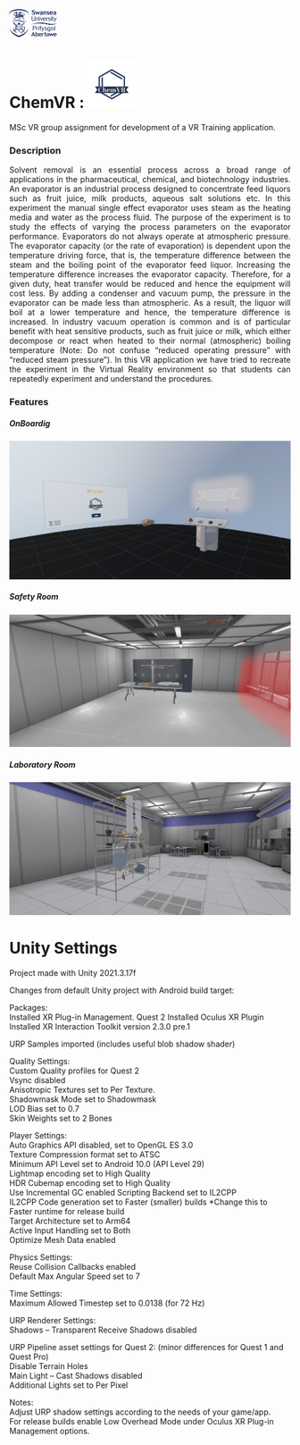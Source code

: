 <img src="https://github.com/2239356Benadict/Assignment1/blob/main/swansea-university-2017.en.png" width="85" height="50"> 

# ChemVR    :     <img src="https://github.com/2239356Benadict/Assignment1/blob/main/ChemVR-logos_transparent.png" width="85" height="85">                                                     

MSc VR group assignment for development of a VR Training application.

### **Description**
<p align="justify">
Solvent removal is an essential process across a broad range of applications in the pharmaceutical, chemical, and biotechnology industries. An evaporator is an industrial process designed to concentrate feed liquors such as fruit juice, milk products, aqueous salt solutions etc. In this experiment the manual single effect evaporator uses steam as the heating media and water as the process fluid. The purpose of the experiment is to study the effects of varying the process parameters on the evaporator performance.
Evaporators do not always operate at atmospheric pressure. The evaporator capacity (or the rate of evaporation) is dependent upon the temperature driving force, that is, the temperature difference between the steam and the boiling point of the evaporator feed liquor. Increasing the temperature difference increases the evaporator capacity. Therefore, for a given duty, heat transfer would be reduced and hence the equipment will cost less. By adding a condenser and vacuum pump, the pressure in the evaporator can be made less than atmospheric. As a result, the liquor will boil at a lower temperature and hence, the temperature difference is increased. In industry vacuum operation is common and is of particular benefit with heat sensitive products, such as fruit juice or milk, which either decompose or react when heated to their normal (atmospheric) boiling temperature (Note: Do not confuse “reduced operating pressure” with “reduced steam pressure”).
In this VR application we have tried to recreate the experiment in the Virtual Reality environment so that students can repeatedly experiment and understand the procedures.<br>
  
### **Features**

##### **OnBoardig**
![alt text](https://github.com/2239356Benadict/Assignment1/blob/main/ChemVR_OnBoarding.png)

##### **Safety Room**
![alt text](https://github.com/2239356Benadict/Assignment1/blob/main/safetyroom.png)

##### **Laboratory Room**
![alt text](https://github.com/2239356Benadict/Assignment1/blob/main/lab.png)
 
# Unity Settings

Project made with Unity 2021.3.17f

Changes from default Unity project with Android build target:  

Packages:  
Installed XR Plug-in Management. Quest 2 
Installed Oculus XR Plugin  
Installed XR Interaction Toolkit version 2.3.0 pre.1  

URP Samples imported (includes useful blob shadow shader)  

Quality Settings:  
Custom Quality profiles  for Quest 2  
Vsync disabled  
Anisotropic Textures set to Per Texture.  
Shadowmask Mode set to Shadowmask  
LOD Bias set to 0.7  
Skin Weights set to 2 Bones  

Player Settings:  
Auto Graphics API disabled, set to OpenGL ES 3.0  
Texture Compression format set to ATSC  
Minimum API Level set to Android 10.0 (API Level 29)  
Lightmap encoding set to High Quality  
HDR Cubemap encoding set to High Quality  
Use Incremental GC enabled 
Scripting Backend set to IL2CPP  
IL2CPP Code generation set to Faster (smaller) builds *Change this to Faster runtime for release build  
Target Architecture set to Arm64  
Active Input Handling set to Both  
Optimize Mesh Data enabled   

Physics Settings:  
Reuse Collision Callbacks enabled  
Default Max Angular Speed set to 7  

Time Settings:  
Maximum Allowed Timestep set to 0.0138 (for 72 Hz)  

URP Renderer Settings:  
Shadows – Transparent Receive Shadows disabled   

URP Pipeline asset settings for Quest 2: (minor differences for Quest 1 and Quest Pro)  
Disable Terrain Holes  
Main Light – Cast Shadows disabled  
Additional Lights set to Per Pixel  

Notes:  
Adjust URP shadow settings according to the needs of your game/app.   
For release builds enable Low Overhead Mode under Oculus XR Plug-in Management options.  
